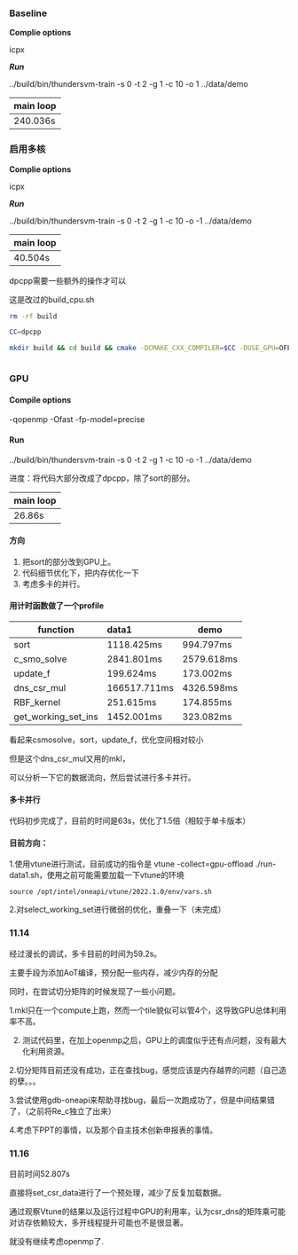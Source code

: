 ### **Baseline**

**Complie options**

icpx

***Run***

../build/bin/thundersvm-train -s 0 -t 2 -g 1 -c 10 -o 1 ../data/demo

| main loop |
| --------- |
| 240.036s  |

### **启用多核**

**Complie options**

icpx 

***Run***

../build/bin/thundersvm-train -s 0 -t 2 -g 1 -c 10 -o -1 ../data/demo

| main loop |
| --------- |
| 40.504s   |

dpcpp需要一些额外的操作才可以

这是改过的build_cpu.sh

```sh
rm -rf build

CC=dpcpp

mkdir build && cd build && cmake -DCMAKE_CXX_COMPILER=$CC -DUSE_GPU=OFF -DUSE_CUDA=OFF -DUSE_PAPI=OFF -DOpenMP_CXX_FLAGS="-qopenmp" -DOpenMP_CXX_LIB_NAMES="libiomp5" -DOpenMP_libiomp5_LIBRARY=/opt/intel/oneapi/compiler/2022.1.0/linux/compiler/lib/intel64_lin/libiomp5.so -DCMAKE_MODULE_PATH=. .. && make -j



```

### GPU

#### Compile options

-qopenmp -Ofast -fp-model=precise

#### Run

../build/bin/thundersvm-train -s 0 -t 2 -g 1 -c 10 -o -1 ../data/demo

进度：将代码大部分改成了dpcpp，除了sort的部分。

| main loop |
| --------- |
| 26.86s    |

#### 方向

1. 把sort的部分改到GPU上。
2. 代码细节优化下，把内存优化一下
3. 考虑多卡的并行。

#### 用计时函数做了一个profile

| function            | data1        | demo       |
| ------------------- | :----------- | ---------- |
| sort                | 1118.425ms   | 994.797ms  |
| c_smo_solve         | 2841.801ms   | 2579.618ms |
| update_f            | 199.624ms    | 173.002ms  |
| dns_csr_mul         | 166517.711ms | 4326.598ms |
| RBF_kernel          | 251.615ms    | 174.855ms  |
| get_working_set_ins | 1452.001ms   | 323.082ms  |

看起来csmosolve，sort，update_f，优化空间相对较小

但是这个dns_csr_mul又用的mkl，

可以分析一下它的数据流向，然后尝试进行多卡并行。

#### 多卡并行

代码初步完成了，目前的时间是63s，优化了1.5倍（相较于单卡版本）



#### 目前方向：

1.使用vtune进行测试，目前成功的指令是 vtune -collect=gpu-offload ./run-data1.sh，使用之前可能需要加载一下vtune的环境

```
source /opt/intel/oneapi/vtune/2022.1.0/env/vars.sh
```

2.对select_working_set进行微弱的优化，重叠一下（未完成）





### 11.14

经过漫长的调试，多卡目前的时间为59.2s。

主要手段为添加AoT编译，预分配一些内存，减少内存的分配

同时，在尝试切分矩阵的时候发现了一些小问题。

​	1.mkl只在一个compute上跑，然而一个tile貌似可以管4个，这导致GPU总体利用率不高。

2. 测试代码里，在加上openmp之后，GPU上的调度似乎还有点问题，没有最大化利用资源。

2.切分矩阵目前还没有成功，正在查找bug，感觉应该是内存越界的问题（自己造的孽。。。

3.尝试使用gdb-oneapi来帮助寻找bug，最后一次跑成功了，但是中间结果错了，（之前将Re_c独立了出来）

4.考虑下PPT的事情，以及那个自主技术创新申报表的事情。

### 11.16

目前时间52.807s

直接将set_csr_data进行了一个预处理，减少了反复加载数据。

通过观察Vtune的结果以及运行过程中GPU的利用率，认为csr_dns的矩阵乘可能对访存依赖较大，多开线程提升可能也不是很显著。

就没有继续考虑openmp了.
